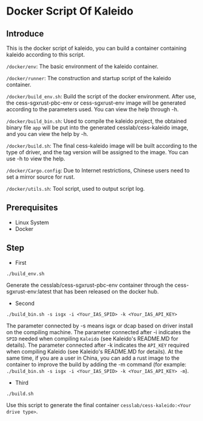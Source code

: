 # Docker Script Of Kaleido

## Introduce

This is the docker script of kaleido, you can build a container containing kaleido according to this script.

`/docker/env`: The basic environment of the kaleido container.

`/docker/runner`: The construction and startup script of the kaleido container.

`/docker/build_env.sh`: Build the script of the docker environment. After use, the cess-sgxrust-pbc-env or cess-sgxrust-env image will be generated according to the parameters used. You can view the help through -h.

`/docker/build_bin.sh`: Used to compile the kaleido project, the obtained binary file `app` will be put into the generated cesslab/cess-kaleido image, and you can view the help by -h.

`/docker/build.sh`: The final cess-kaleido image will be built according to the type of driver, and the tag version will be assigned to the image. You can use -h to view the help.

`/docker/Cargo.config`: Due to Internet restrictions, Chinese users need to set a mirror source for rust.

`/docker/utils.sh`: Tool script, used to output script log.

## Prerequisites

* Linux System
* Docker



## Step

* First

```shell
./build_env.sh
```

Generate the cesslab/cess-sgxrust-pbc-env container through the cess-sgxrust-env:latest that has been released on the docker hub.



* Second

```
./build_bin.sh -s isgx -i <Your_IAS_SPID> -k <Your_IAS_API_KEY>
```

The parameter connected by -s means isgx or dcap based on driver install on the compiling machine. The parameter connected after -i indicates the `SPID` needed when compiling `Kaleido` (see Kaleido's README.MD for details). The parameter connected after -k indicates the `API_KEY` required when compiling Kaleido (see Kaleido's README.MD for details). At the same time, if you are a user in China, you can add a rust image to the container to improve the build by adding the -m command (for example: `./build_bin.sh -s isgx -i <Your_IAS_SPID> -k <Your_IAS_API_KEY> -m`).

* Third

```
./build.sh
```

Use this script to generate the final container `cesslab/cess-kaleido:<Your drive type>`.

